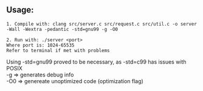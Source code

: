 ## Usage:

```
1. Compile with: clang src/server.c src/request.c src/util.c -o server -Wall -Wextra -pedantic -std=gnu99 -g -O0
```

```
2. Run with: ./server <port>
Where port is: 1024-65535
Refer to terminal if met with problems
```

Using -std=gnu99 proved to be necessary, as -std=c99 has issues with POSIX\
-g => generates debug info\
-O0 => genereate unoptimized code (optimization flag)
